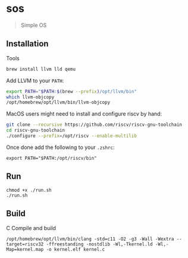 # sos

> Simple OS

## Installation

Tools

```bash
brew install llvm lld qemu
```

Add LLVM to your `PATH`:

```bash
export PATH="$PATH:$(brew --prefix)/opt/llvm/bin"
which llvm-objcopy
/opt/homebrew/opt/llvm/bin/llvm-objcopy
```

MacOS users might need to install and configure riscv by hand:

```bash
git clone --recursive https://github.com/riscv/riscv-gnu-toolchain
cd riscv-gnu-toolchain
./configure --prefix=/opt/riscv --enable-multilib
```

Once done add the following to your `.zshrc`:

```
export PATH="$PATH:/opt/riscv/bin"
```

## Run

```
chmod +x ./run.sh
./run.sh
```

## Build

C Compile and build

```
/opt/homebrew/opt/llvm/bin/clang -std=c11 -O2 -g3 -Wall -Wextra --target=riscv32 -ffreestanding -nostdlib -Wl,-Tkernel.ld -Wl,-Map=kernel.map -o kernel.elf kernel.c
```
